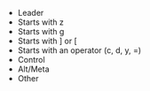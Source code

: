 - Leader
- Starts with z
- Starts with g
- Starts with ] or [
- Starts with an operator (c, d, y, =)
- Control
- Alt/Meta
- Other

